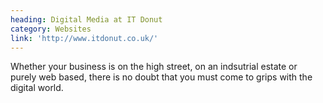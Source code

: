 ```yaml
---
heading: Digital Media at IT Donut
category: Websites
link: 'http://www.itdonut.co.uk/'
---
```


Whether your business is on the high street, on an indsutrial estate or purely web based, there is no doubt that you must come to grips with the digital world.